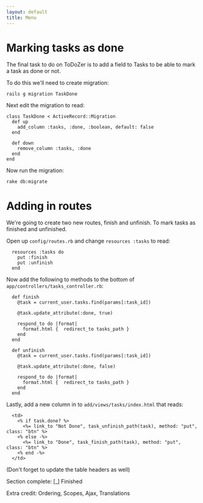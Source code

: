 ```yaml
---
layout: default
title: Menu
---
```

# Marking tasks as done

The final task to do on ToDoZer is to add a field to Tasks to be able to mark a task as done or not.

To do this we'll need to create migration:

    rails g migration TaskDone

Next edit the migration to read:

    class TaskDone < ActiveRecord::Migration
      def up
        add_column :tasks, :done, :boolean, default: false
      end

      def down
        remove_column :tasks, :done
      end
    end

Now run the migration:

    rake db:migrate

# Adding in routes

We're going to create two new routes, finish and unfinish. To mark tasks as finished and unfinished.

Open up `config/routes.rb` and change `resources :tasks` to read:

      resources :tasks do
        put :finish
        put :unfinish
      end

Now add the following to methods to the bottom of `app/controllers/tasks_controller.rb`:

      def finish
        @task = current_user.tasks.find(params[:task_id])

        @task.update_attribute(:done, true)

        respond_to do |format|
          format.html {  redirect_to tasks_path }
        end
      end

      def unfinish
        @task = current_user.tasks.find(params[:task_id])

        @task.update_attribute(:done, false)

        respond_to do |format|
          format.html {  redirect_to tasks_path }
        end
      end

Lastly, add a new column in to `add/views/tasks/index.html` that reads:

      <td>
        <% if task.done? %>
          <%= link_to "Not Done", task_unfinish_path(task), method: "put", class: "btn" %>
        <% else -%>
          <%= link_to "Done", task_finish_path(task), method: "put", class: "btn" %>
        <% end -%>
      </td>

(Don't forget to update the table headers as well)

Section complete: \[_\] Finished

Extra credit: Ordering, Scopes, Ajax, Translations


